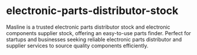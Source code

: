 # electronic-parts-distributor-stock
Masline is a trusted electronic parts distributor stock and electronic components supplier stock, offering an easy-to-use parts finder. Perfect for startups and businesses seeking reliable electronic parts distributor and supplier services to source quality components efficiently.
